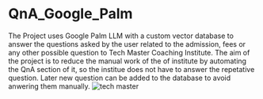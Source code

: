 # QnA_Google_Palm

The Project uses Google Palm LLM with a custom vector database to answer the questions asked by the user related to the admission, fees or any other possible question to Tech Master Coaching Institute. The aim of the project is to reduce the manual work of the of institute by automating the QnA section of it, so the institue does not have to answer the repetative question. Later new question can be added to the database to avoid anwering them manually.
![tech master](https://github.com/omicode24-7/QnA_Google_Palm/assets/99114898/9a1fa8c8-a6e0-4052-b836-91b1072f2e77)
